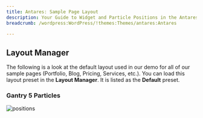 ```yaml
---
title: Antares: Sample Page Layout
description: Your Guide to Widget and Particle Positions in the Antares Theme for WordPress
breadcrumb: /wordpress:WordPress/!themes:Themes/antares:Antares

---
```


Layout Manager
-----

The following is a look at the default layout used in our demo for all of our sample pages (Portfolio, Blog, Pricing, Services, etc.). You can load this layout preset in the **Layout Manager**. It is listed as the **Default** preset.

### Gantry 5 Particles

![positions](assets/default_layout.png)
